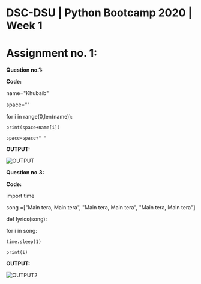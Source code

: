 # DSC-DSU | Python Bootcamp 2020 | Week 1
# Assignment no. 1:

**Question no.1:**

**Code:**

name="Khubaib"

space=""

for i in range(0,len(name)):

    print(space+name[i])
    
    space=space+" "


**OUTPUT:**

![OUTPUT](https://user-images.githubusercontent.com/49817481/101786162-6df91f00-3b1f-11eb-9956-7ce7e943d1fe.png)

**Question no.3:**

**Code:**

import time

song =["Main tera, Main tera", "Main tera, Main tera", "Main tera, Main tera"] 

def lyrics(song):

  for i in song:
  
    time.sleep(1)
    
    print(i)
    
**OUTPUT:**

![OUTPUT2](https://user-images.githubusercontent.com/49817481/101786924-52dadf00-3b20-11eb-8627-d4d6b0dbc19d.png)




